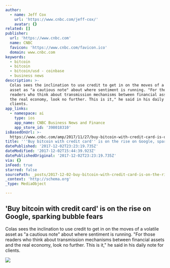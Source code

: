 ```yaml
---
author:
  - name: Jeff Cox
    url: 'https://www.cnbc.com/jeff-cox/'
    avatar: {}
related: []
publisher:
  url: 'https://www.cnbc.com'
  name: CNBC
  favicon: 'https://www.cnbc.com/favicon.ico'
  domain: www.cnbc.com
keywords:
  - bitcoin
  - bitcoin
  - bitcoin/usd - coinbase
  - business news
description: >-
  Colas sees the inclination to use credit to get in on the moves of a volatile
  asset as "a cautious note" about where sentiment is running. "For those
  readers who think about transmission mechanisms between financial assets and
  the real economy, look no further. This is it," he said in his daily note for
  clients.
app_links:
  - namespace: ai
    type: ios
    app_name: CNBC Business News and Finance
    app_store_id: '398018310'
isBasedOnUrl: >-
  https://www.cnbc.com/amp/2017/11/27/buy-bitcoin-with-credit-card-is-on-the-rise-on-google-and-sparking-bubble-fears.html
title: '''Buy bitcoin with credit card'' is on the rise on Google, sparking bubble fears'
datePublished: '2017-12-02T23:23:19.735Z'
dateModified: '2017-12-02T15:44:39.923Z'
datePublishedOriginal: '2017-12-02T23:23:19.735Z'
via: {}
inFeed: true
starred: false
sourcePath: _posts/2017-12-02-buy-bitcoin-with-credit-card-is-on-the-rise-on-google-spa.md
_context: 'http://schema.org'
_type: MediaObject

---
```

<article style=""><h1>'Buy bitcoin with credit card' is on the rise on Google, sparking bubble fears</h1><p>Colas sees the inclination to use credit to get in on the moves of a volatile asset as "a cautious note" about where sentiment is running. "For those readers who think about transmission mechanisms between financial assets and the real economy, look no further. This is it," he said in his daily note for clients.</p><img src="https://fm.cnbc.com/applications/cnbc.com/resources/img/editorial/2017/11/27/104864002-GettyImages-823867838.1910x1000.jpg" /></article>
